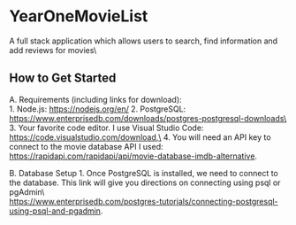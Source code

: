 # YearOneMovieList
A full stack application which allows users to search, find information and add reviews for movies\

## How to Get Started

A.  Requirements (including links for download):\
    1.  Node.js: https://nodejs.org/en/
    2.  PostgreSQL: https://www.enterprisedb.com/downloads/postgres-postgresql-downloads\
    3.  Your favorite code editor.  I use Visual Studio Code:  https://code.visualstudio.com/download,\
    4.  You will need an API key to connect to the movie database API I used:  https://rapidapi.com/rapidapi/api/movie-database-imdb-alternative.
    
B. Database Setup
    1.  Once PostgreSQL is installed, we need to connect to the database.  This link will give you directions on connecting using psql or pgAdmin\   
        https://www.enterprisedb.com/postgres-tutorials/connecting-postgresql-using-psql-and-pgadmin.
